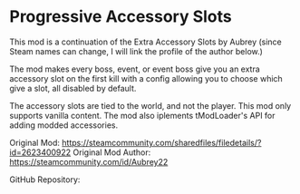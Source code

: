 # Progressive Accessory Slots

This mod is a continuation of the Extra Accessory Slots by Aubrey (since Steam names can change, I will link the profile of the author below.)

The mod makes every boss, event, or event boss give you an extra accessory slot on the first kill with a config allowing you to choose which give a slot, all disabled by default.

The accessory slots are tied to the world, and not the player. This mod only supports vanilla content. The mod also iplements tModLoader's API for adding modded accessories.

Original Mod: https://steamcommunity.com/sharedfiles/filedetails/?id=2623400922
Original Mod Author: https://steamcommunity.com/id/Aubrey22

GitHub Repository: 